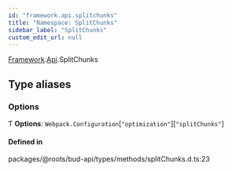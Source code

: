 ```yaml
---
id: "framework.api.splitchunks"
title: "Namespace: SplitChunks"
sidebar_label: "SplitChunks"
custom_edit_url: null
---
```


[Framework](framework.md).[Api](framework.api.md).SplitChunks

## Type aliases

### Options

Ƭ **Options**: `Webpack.Configuration`[``"optimization"``][``"splitChunks"``]

#### Defined in

packages/@roots/bud-api/types/methods/splitChunks.d.ts:23
